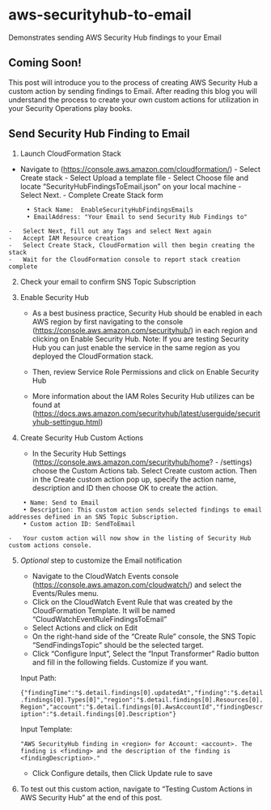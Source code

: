 # aws-securityhub-to-email
Demonstrates sending AWS Security Hub findings to your Email 

## Coming Soon!
This post will introduce you to the process of creating AWS Security Hub a custom action by sending findings to Email.  After reading this blog you will understand the process to create your own custom actions for utilization in your Security Operations play books.

## Send Security Hub Finding to Email

1.	Launch CloudFormation Stack 
   -	Navigate to (https://console.aws.amazon.com/cloudformation/)
    -	Select Create stack
    -	Select Upload a template file
    -	Select Choose file and locate “SecurityHubFindingsToEmail.json” on your local machine
    -	Select Next.
    -	Complete Create Stack form
```
     • Stack Name:  EnableSecurityHubFindingsEmails
     • EmailAddress: "Your Email to send Security Hub Findings to"
```
    -	Select Next, fill out any Tags and select Next again
    -	Accept IAM Resource creation
    -	Select Create Stack, CloudFormation will then begin creating the stack
    -	Wait for the CloudFormation console to report stack creation complete

2.	Check your email to confirm SNS Topic Subscription
3.	Enable Security Hub 
    -	As a  best business practice, Security Hub should be enabled in each AWS region by first navigating to the console (https://console.aws.amazon.com/securityhub/) in each region and clicking on Enable Security Hub. Note: If you are testing Security Hub you can just enable the service in the same region as you deployed the CloudFormation stack.
    -	Then, review Service Role Permissions and click on Enable Security Hub

    -	More information about the IAM Roles Security Hub utilizes can be found at (https://docs.aws.amazon.com/securityhub/latest/userguide/securityhub-settingup.html)

4.	Create Security Hub Custom Actions
    -	In the Security Hub Settings (https://console.aws.amazon.com/securityhub/home? - /settings) choose the Custom Actions tab. Select Create custom action. Then in the Create custom action pop up, specify the action name, description and ID then choose OK to create the action.

```    
    • Name: Send to Email
    • Description: This custom action sends selected findings to email addresses defined in an SNS Topic Subscription.
    • Custom action ID: SendToEmail
```

    -	Your custom action will now show in the listing of Security Hub custom actions console.

5.	*Optional* step to customize the Email notification
    -	Navigate to the CloudWatch Events console (https://console.aws.amazon.com/cloudwatch/) and select the Events/Rules menu.
    -	Click on the CloudWatch Event Rule that was created by the CloudFormation Template. It will be named “CloudWatchEventRuleFindingsToEmail”
    -	Select Actions and click on Edit
    -	On the right-hand side of the “Create Rule” console, the SNS Topic “SendFindingsTopic” should be the selected target.
    -	Click “Configure Input”, Select the “Input Transformer” Radio button and fill in the following fields. Customize if you want.

    Input Path: 

    `{"findingTime":"$.detail.findings[0].updatedAt","finding":"$.detail.findings[0].Types[0]","region":"$.detail.findings[0].Resources[0].Region","account":"$.detail.findings[0].AwsAccountId","findingDescription":"$.detail.findings[0].Description"}`

    Input Template: 

    `"AWS SecurityHub finding in <region> for Account: <account>. The finding is <finding> and the description of the finding is <findingDescription>."`

    -	Click Configure details, then Click Update rule to save

6.	To test out this custom action, navigate to “Testing Custom Actions in AWS Security Hub” at the end of this post.
